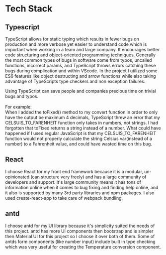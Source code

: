 # Tech Stack

## Typescript

TypeScript allows for static typing which results in fewer bugs on production and more verbose yet easier to understand code which is important when working in a team and large company. It encourages better code structuring and object-oriented programming techniques. Generally the most common types of bugs in software come from typos, uncalled functions, incorrect params, and TypeScript throws errors catching these bugs during complication and within VScode.  In the project I utilized some ES6 features like object destructing and arrow functions while also taking advantage of TypeScripts type checkers and non exception failures.&#x20;

Using TypeScript can save people and companies precious time on trivial bugs and typos.\
\
For example:\
When I added the toFixed() method to my convert function in order to only have the output be maximum 4 decimals, TypeScript threw an error that my CELSUIS_TO_FARENHEIT function only takes in numbers, not strings. I had forgotten that toFixed returns a string instead of a number. What could have happened if I used regular JavaScript is that my CELSUIS_TO_FARENHEIT function would not properly calculate the string Celsius var(instead of a number) to a Fahrenheit value, and could have wasted time on this bug.&#x20;

## React

I choose React for my front end framework because it is a modular, un-opinionated (can structure very freely) and has a large community of developers and support. It's large community means it has tons of information online when it comes to bug fixing and finding help online, and it also is supported by many 3rd party libraries and npm packages. I also used create-react-app to take care of webpack bundling.

## antd

I choose antd for my UI library because it's simplicity suited the needs of this project. antd has more UI components then bootstrap and is simpler then Material UI for this project so I choose it over both of them. Some of antds form components (like number input) include built in type checking which was very useful for creating the Temperature conversion component.&#x20;

